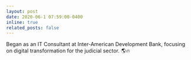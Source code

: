 ```yaml
---
layout: post
date: 2020-06-1 07:59:00-0400
inline: true
related_posts: false
---
```


Began as an IT Consultant at Inter-American Development Bank, focusing on digital transformation for the judicial sector. 🌎🔥
